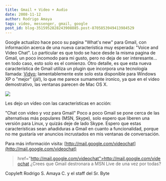 ```yaml
---
title: Gmail + Video + Audio
date: 2008-11-12
author: Rodrigo Amaya
tags: video, messenger, gmail, google
post_id: blog-3515952828243908885.post-8705853949413984529
---
```


Google actualizo hace poco su pagina "What's new" para Gmail, con información acerca de una nueva característica muy esperada: "Voice and Video Chat". Lo particular es que todo se hace desde la misma pagina de Gmail, un poco incomodo para mi gusto, pero no deja de ser interesante... en todo caso, esto solo es el comienzo. Otro detalle, es que esta nueva característica de Gmail utiliza un plugin que incorpora una tecnología llamada: [Vidyo](http://vidyo.com/); lamentablemente este solo esta disponible para Windows XP o "mejor" (já!), lo que me parece sumamente ironico, ya que en el video demostrativo, las ventanas parecen de Mac OS X.

![](http://mail.google.com/tools/dlpage/res/videochat/en/screenshot.png)

Les dejo un vídeo con las características en acción:

"Chat con video y voz para
Gmail" Poco a poco Gmail se pone cerca de las alternativas más populares (MSN, Skype), solo espero que liberen una versión para Linux, y quizás deje de lado Skype. Espero que estas características sean añadiduras a Gmail en cuanto a funcionalidad, porque no me gustaría ver anuncios incrustados en mis ventanas de conversación.

Para más información visita:
[http://mail.google.com/videochat](http://mail.google.com/videochat)
> href="http://mail.google.com/videochat">http://mail.google.com/videochat
¿Crees que Gmail destronara a MSN Live de una vez por todas?

Copyleft Rodrigo S. Amaya C. y el staff del Sr. Byte